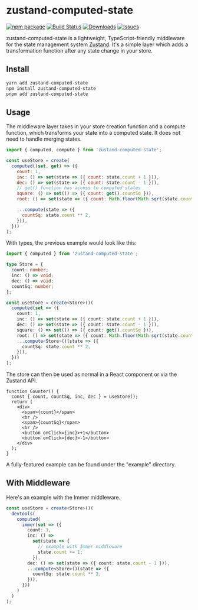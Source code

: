# zustand-computed-state

[![npm package][npm-img]][npm-url]
[![Build Status][build-img]][build-url]
[![Downloads][downloads-img]][downloads-url]
[![Issues][issues-img]][issues-url]

zustand-computed-state is a lightweight, TypeScript-friendly middleware for the state management system [Zustand](https://github.com/pmndrs/zustand). It's a simple layer which adds a transformation function after any state change in your store.

## Install

```bash
yarn add zustand-computed-state
npm install zustand-computed-state
pnpm add zustand-computed-state
```

## Usage

The middleware layer takes in your store creation function and a compute function, which transforms your state into a computed state. It does not need to handle merging states.

```js
import { computed, compute } from 'zustand-computed-state';

const useStore = create(
  computed((set, get) => ({
    count: 1,
    inc: () => set(state => ({ count: state.count + 1 })),
    dec: () => set(state => ({ count: state.count - 1 })),
    // get() function has access to computed states 
    square: () => set(() => ({ count: get().countSq })),
    root: () => set(state => ({ count: Math.floor(Math.sqrt(state.count)) })),

    ...compute(state => ({
      countSq: state.count ** 2,
    })),
  }))
);
```

With types, the previous example would look like this:

```ts
import { computed } from 'zustand-computed-state';

type Store = {
  count: number;
  inc: () => void;
  dec: () => void;
  countSq: number;
};

const useStore = create<Store>()(
  computed(set => ({
    count: 1,
    inc: () => set(state => ({ count: state.count + 1 })),
    dec: () => set(state => ({ count: state.count - 1 })),
    square: () => set(() => ({ count: get().countSq })),
    root: () => set(state => ({ count: Math.floor(Math.sqrt(state.count)) })),
    ...compute<Store>()(state => ({
      countSq: state.count ** 2,
    })),
  }))
);
```

The store can then be used as normal in a React component or via the Zustand API.

```tsx
function Counter() {
  const { count, countSq, inc, dec } = useStore();
  return (
    <div>
      <span>{count}</span>
      <br />
      <span>{countSq}</span>
      <br />
      <button onClick={inc}>+1</button>
      <button onClick={dec}>-1</button>
    </div>
  );
}
```

A fully-featured example can be found under the "example" directory.

## With Middleware

Here's an example with the Immer middleware.

```ts
const useStore = create<Store>()(
  devtools(
    computed(
      immer(set => ({
        count: 1,
        inc: () =>
          set(state => {
            // example with Immer middleware
            state.count += 1;
          }),
        dec: () => set(state => ({ count: state.count - 1 })),
        ...compute<Store>()(state => ({
          countSq: state.count ** 2,
        })),
      }))
    )
  )
);
```

[build-img]: https://github.com/yasintz/zustand-computed-state/actions/workflows/release.yml/badge.svg
[build-url]: https://github.com/yasintz/zustand-computed-state/actions/workflows/build.yml
[downloads-img]: https://img.shields.io/npm/dt/zustand-computed-state
[downloads-url]: https://www.npmtrends.com/zustand-computed-state-state
[npm-img]: https://img.shields.io/npm/v/zustand-computed-state
[npm-url]: https://www.npmjs.com/package/zustand-computed-state
[issues-img]: https://img.shields.io/github/issues/yasintz/zustand-computed-state
[issues-url]: https://github.com/yasintz/yasintz/zustand-computed-state/issues
